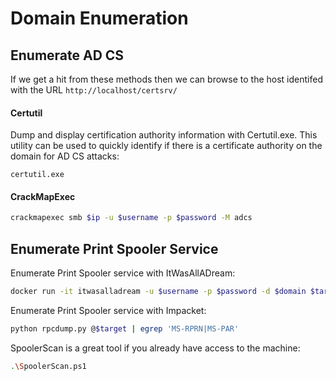 # Domain Enumeration

## Enumerate AD CS

If we get a hit from these methods then we can browse to the host identifed with the  URL `http://localhost/certsrv/`

#### Certutil

Dump and display certification authority information with Certutil.exe. This utility can be used to quickly identify if there is a certificate authority on the domain for AD CS attacks:

```
certutil.exe
```

#### CrackMapExec

```bash
crackmapexec smb $ip -u $username -p $password -M adcs
```

## Enumerate Print Spooler Service

Enumerate Print Spooler service with ItWasAllADream:

```bash
docker run -it itwasalladream -u $username -p $password -d $domain $target -v
```

Enumerate Print Spooler service with Impacket:

```bash
python rpcdump.py @$target | egrep 'MS-RPRN|MS-PAR'
```

SpoolerScan is a great tool if you already have access to the machine:

```bash
.\SpoolerScan.ps1
```
